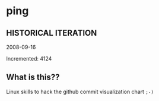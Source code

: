 # ping

## HISTORICAL ITERATION
2008-09-16

Incremented: 4124

## What is this?? 
Linux skills to hack the github commit visualization chart `;-)`
